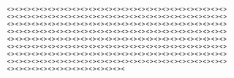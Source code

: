 <><><><><><><><><><><><><><><><><><><><><><><><><><><><><><><><><><><><><><><><><><><><><><><><><><><><><><><><><><><><><><><><><><><><><><><><><><><><><><><><><><><><><><><><><><><><><><><><><><><><><><><><><><><><><><><><><><><><><><><><><><><><><><><><><><><><><><><><><><><><><><><><><><><><><><><><><><><><><><><><><><><><><><><><><><><><><><><><><><><><><><><><><><><><><><><><><><><><><><><><><><><><><><><><><><><><><><><><><><><><><><><><><><><><><><><
